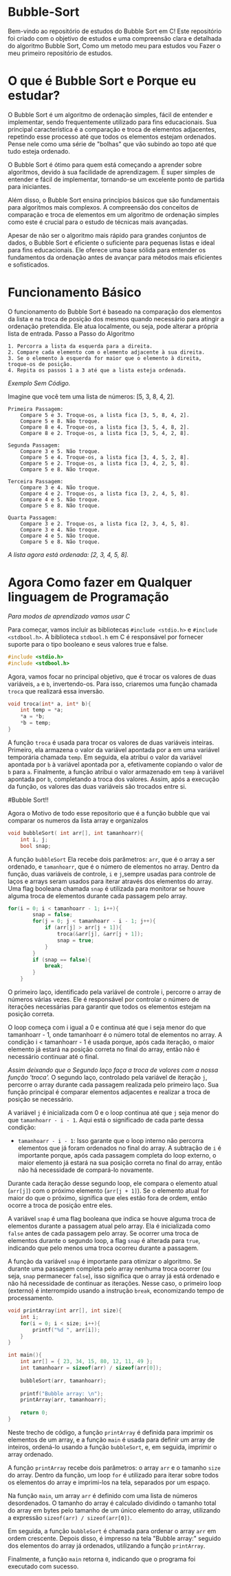 # Bubble-Sort

Bem-vindo ao repositório de estudos do Bubble Sort em C! Este repositório foi criado com o objetivo de estudos e uma compreensão clara e detalhada do algoritmo Bubble Sort, Como um metodo meu para estudos vou Fazer o meu primeiro repositório de estudos.

# O que é Bubble Sort e Porque eu estudar?

O Bubble Sort é um algoritmo de ordenação simples, fácil de entender e implementar, sendo frequentemente utilizado para fins educacionais. Sua principal característica é a comparação e troca de elementos adjacentes, repetindo esse processo até que todos os elementos estejam ordenados. Pense nele como uma série de "bolhas" que vão subindo ao topo até que tudo esteja ordenado.

O Bubble Sort é ótimo para quem está começando a aprender sobre algoritmos, devido à sua facilidade de aprendizagem. É super simples de entender e fácil de implementar, tornando-se um excelente ponto de partida para iniciantes.

Além disso, o Bubble Sort ensina princípios básicos que são fundamentais para algoritmos mais complexos. A compreensão dos conceitos de comparação e troca de elementos em um algoritmo de ordenação simples como este é crucial para o estudo de técnicas mais avançadas.

Apesar de não ser o algoritmo mais rápido para grandes conjuntos de dados, o Bubble Sort é eficiente o suficiente para pequenas listas e ideal para fins educacionais. Ele oferece uma base sólida para entender os fundamentos da ordenação antes de avançar para métodos mais eficientes e sofisticados.

# Funcionamento Básico

O funcionamento do Bubble Sort é baseado na comparação dos elementos da lista e na troca de posição dos mesmos quando necessário para atingir a ordenação pretendida. Ele atua localmente, ou seja, pode alterar a própria lista de entrada.
Passo a Passo do Algoritmo

    1. Percorra a lista da esquerda para a direita.
    2. Compare cada elemento com o elemento adjacente à sua direita.
    3. Se o elemento à esquerda for maior que o elemento à direita, troque-os de posição.
    4. Repita os passos 1 a 3 até que a lista esteja ordenada.

*Exemplo Sem Código.*

Imagine que você tem uma lista de números: [5, 3, 8, 4, 2].

    Primeira Passagem:
        Compare 5 e 3. Troque-os, a lista fica [3, 5, 8, 4, 2].
        Compare 5 e 8. Não troque.
        Compare 8 e 4. Troque-os, a lista fica [3, 5, 4, 8, 2].
        Compare 8 e 2. Troque-os, a lista fica [3, 5, 4, 2, 8].

    Segunda Passagem:
        Compare 3 e 5. Não troque.
        Compare 5 e 4. Troque-os, a lista fica [3, 4, 5, 2, 8].
        Compare 5 e 2. Troque-os, a lista fica [3, 4, 2, 5, 8].
        Compare 5 e 8. Não troque.

    Terceira Passagem:
        Compare 3 e 4. Não troque.
        Compare 4 e 2. Troque-os, a lista fica [3, 2, 4, 5, 8].
        Compare 4 e 5. Não troque.
        Compare 5 e 8. Não troque.

    Quarta Passagem:
        Compare 3 e 2. Troque-os, a lista fica [2, 3, 4, 5, 8].
        Compare 3 e 4. Não troque.
        Compare 4 e 5. Não troque.
        Compare 5 e 8. Não troque.

*A lista agora está ordenada: [2, 3, 4, 5, 8].*

# Agora Como fazer em Qualquer linguagem de Programação

*Para modos de aprendizado vamos usar C*

Para começar, vamos incluir as bibliotecas `#include <stdio.h>` e `#include <stdbool.h>`. A biblioteca `stdbool.h` em C é responsável por fornecer suporte para o tipo booleano e seus valores true e false.

```c
#include <stdio.h>
#include <stdbool.h>
```
Agora, vamos focar no principal objetivo, que é trocar os valores de duas variáveis, `a` e `b`, invertendo-os. Para isso, criaremos uma função chamada `troca` que realizará essa inversão.

```c
void troca(int* a, int* b){
    int temp = *a;
    *a = *b;
    *b = temp;
}
```

A função `troca` é usada para trocar os valores de duas variáveis inteiras. Primeiro, ela armazena o valor da variável apontada por a em uma variável temporária chamada `temp`. Em seguida, ela atribui o valor da variável apontada por `b` à variável apontada por a, efetivamente copiando o valor de `b` para `a`. Finalmente, a função atribui o valor armazenado em `temp` à variável apontada por `b`, completando a troca dos valores. Assim, após a execução da função, os valores das duas variáveis são trocados entre si.


#Bubble Sort!!

Agora o Motivo de todo esse repositorio que é a função bubble que vai comparar os numeros da lista array e organizalos
```c
void bubbleSort( int arr[], int tamanhoarr){
    int i, j;
    bool snap;
```
A função `bubbleSort` Ela recebe dois parâmetros: `arr`, que é o array a ser ordenado, e `tamanhoarr`, que é o número de elementos no array. Dentro da função, duas variáveis de controle, `i` e `j`,sempre usadas para controle de laços e arrays seram usados para iterar através dos elementos do array. Uma flag booleana chamada `snap` é utilizada para monitorar se houve alguma troca de elementos durante cada passagem pelo array.

```c
for(i = 0; i < tamanhoarr - 1; i++){
        snap = false;
        for(j = 0; j < tamanhoarr - i - 1; j++){
            if (arr[j] > arr[j + 1]){
                troca(&arr[j], &arr[j + 1]);
                snap = true;
            }
        }
        if (snap == false){
            break;
        }
    }
```
O primeiro laço, identificado pela variável de controle i, percorre o array de números várias vezes. Ele é responsável por controlar o número de iterações necessárias para garantir que todos os elementos estejam na posição correta.

O loop começa com i igual a 0 e continua até que i seja menor do que tamanhoarr - 1, onde tamanhoarr é o número total de elementos no array. A condição i < tamanhoarr - 1 é usada porque, após cada iteração, o maior elemento já estará na posição correta no final do array, então não é necessário continuar até o final.

*Assim deixando que o Segundo laço faça a troca de valores com a nossa função 'troca'.*
O segundo laço, controlado pela variável de iteração `j`, percorre o array durante cada passagem realizada pelo primeiro laço. Sua função principal é comparar elementos adjacentes e realizar a troca de posição se necessário.

A variável `j` é inicializada com 0 e o loop continua até que `j` seja menor do que `tamanhoarr - i - 1`. Aqui está o significado de cada parte dessa condição:

- `tamanhoarr - i - 1`: Isso garante que o loop interno não percorra elementos que já foram ordenados no final do array. A subtração de `i` é importante porque, após cada passagem completa do loop externo, o maior elemento já estará na sua posição correta no final do array, então não há necessidade de compará-lo novamente.

Durante cada iteração desse segundo loop, ele compara o elemento atual (`arr[j]`) com o próximo elemento (`arr[j + 1]`). Se o elemento atual for maior do que o próximo, significa que eles estão fora de ordem, então ocorre a troca de posição entre eles.

A variável `snap` é uma flag booleana que indica se houve alguma troca de elementos durante a passagem atual pelo array. Ela é inicializada como `false` antes de cada passagem pelo array. Se ocorrer uma troca de elementos durante o segundo loop, a flag `snap` é alterada para `true`, indicando que pelo menos uma troca ocorreu durante a passagem.

A função da variável `snap` é importante para otimizar o algoritmo. Se durante uma passagem completa pelo array nenhuma troca ocorrer (ou seja, `snap` permanecer `false`), isso significa que o array já está ordenado e não há necessidade de continuar as iterações. Nesse caso, o primeiro loop (externo) é interrompido usando a instrução `break`, economizando tempo de processamento.


```c
void printArray(int arr[], int size){
    int i;
    for(i = 0; i < size; i++){
        printf("%d ", arr[i]);
    }
}

int main(){
    int arr[] = { 23, 34, 15, 80, 12, 11, 49 };
    int tamanhoarr = sizeof(arr) / sizeof(arr[0]);
    
    bubbleSort(arr, tamanhoarr);
    
    printf("Bubble array: \n");
    printArray(arr, tamanhoarr);
    
    return 0;
}
```
Neste trecho de código, a função `printArray` é definida para imprimir os elementos de um array, e a função `main` é usada para definir um array de inteiros, ordená-lo usando a função `bubbleSort`, e, em seguida, imprimir o array ordenado.

A função `printArray` recebe dois parâmetros: o array `arr` e o tamanho `size` do array. Dentro da função, um loop `for` é utilizado para iterar sobre todos os elementos do array e imprimi-los na tela, separados por um espaço.

Na função `main`, um array `arr` é definido com uma lista de números desordenados. O tamanho do array é calculado dividindo o tamanho total do array em bytes pelo tamanho de um único elemento do array, utilizando a expressão `sizeof(arr) / sizeof(arr[0])`.

Em seguida, a função `bubbleSort` é chamada para ordenar o array `arr` em ordem crescente. Depois disso, é impresso na tela "Bubble array:" seguido dos elementos do array já ordenados, utilizando a função `printArray`.

Finalmente, a função `main` retorna `0`, indicando que o programa foi executado com sucesso.


